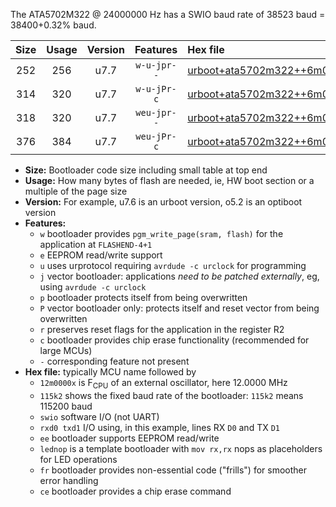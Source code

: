 The ATA5702M322 @ 24000000 Hz has a SWIO baud rate of 38523 baud = 38400+0.32% baud.

|Size|Usage|Version|Features|Hex file|
|:-:|:-:|:-:|:-:|:--|
|252|256|u7.7|`w-u-jpr--`|[urboot+ata5702m322++6m0000x++++9k6_swio_rxb0_txb1_lednop.hex](https://raw.githubusercontent.com/stefanrueger/urboot.hex/main/mcus/ata5702m322/external_oscillator/fcpu++6m0000_Hz/br++++9k6_bps/urboot+ata5702m322++6m0000x++++9k6_swio_rxb0_txb1_lednop.hex)|
|314|320|u7.7|`w-u-jPr-c`|[urboot+ata5702m322++6m0000x++++9k6_swio_rxb0_txb1_lednop_fr_ce.hex](https://raw.githubusercontent.com/stefanrueger/urboot.hex/main/mcus/ata5702m322/external_oscillator/fcpu++6m0000_Hz/br++++9k6_bps/urboot+ata5702m322++6m0000x++++9k6_swio_rxb0_txb1_lednop_fr_ce.hex)|
|318|320|u7.7|`weu-jpr--`|[urboot+ata5702m322++6m0000x++++9k6_swio_rxb0_txb1_ee_lednop.hex](https://raw.githubusercontent.com/stefanrueger/urboot.hex/main/mcus/ata5702m322/external_oscillator/fcpu++6m0000_Hz/br++++9k6_bps/urboot+ata5702m322++6m0000x++++9k6_swio_rxb0_txb1_ee_lednop.hex)|
|376|384|u7.7|`weu-jPr-c`|[urboot+ata5702m322++6m0000x++++9k6_swio_rxb0_txb1_ee_lednop_fr_ce.hex](https://raw.githubusercontent.com/stefanrueger/urboot.hex/main/mcus/ata5702m322/external_oscillator/fcpu++6m0000_Hz/br++++9k6_bps/urboot+ata5702m322++6m0000x++++9k6_swio_rxb0_txb1_ee_lednop_fr_ce.hex)|

- **Size:** Bootloader code size including small table at top end
- **Usage:** How many bytes of flash are needed, ie, HW boot section or a multiple of the page size
- **Version:** For example, u7.6 is an urboot version, o5.2 is an optiboot version
- **Features:**
  + `w` bootloader provides `pgm_write_page(sram, flash)` for the application at `FLASHEND-4+1`
  + `e` EEPROM read/write support
  + `u` uses urprotocol requiring `avrdude -c urclock` for programming
  + `j` vector bootloader: applications *need to be patched externally*, eg, using `avrdude -c urclock`
  + `p` bootloader protects itself from being overwritten
  + `P` vector bootloader only: protects itself and reset vector from being overwritten
  + `r` preserves reset flags for the application in the register R2
  + `c` bootloader provides chip erase functionality (recommended for large MCUs)
  + `-` corresponding feature not present
- **Hex file:** typically MCU name followed by
  + `12m0000x` is F<sub>CPU</sub> of an external oscillator, here 12.0000 MHz
  + `115k2` shows the fixed baud rate of the bootloader: `115k2` means 115200 baud
  + `swio` software I/O (not UART)
  + `rxd0 txd1` I/O using, in this example, lines RX `D0` and TX `D1`
  + `ee` bootloader supports EEPROM read/write
  + `lednop` is a template bootloader with `mov rx,rx` nops as placeholders for LED operations
  + `fr` bootloader provides non-essential code ("frills") for smoother error handling
  + `ce` bootloader provides a chip erase command
